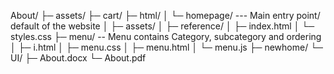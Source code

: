 About/
├─ assets/
├─ cart/
├─ html/
│  └─ homepage/ --- Main entry point/ default of the website
│     ├─ assets/
│     ├─ reference/
│     ├─ index.html
│     └─ styles.css
├─ menu/ -- Menu contains Category, subcategory and ordering
│  ├─ i.html
│  ├─ menu.css
│  ├─ menu.html
│  └─ menu.js
├─ newhome/
└─ UI/
   ├─ About.docx
   └─ About.pdf
